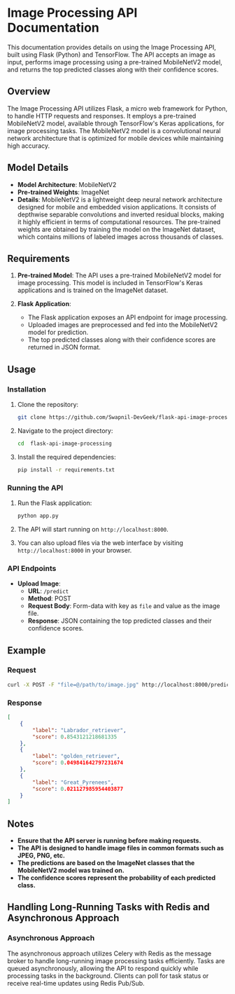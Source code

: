 # Image Processing API Documentation

This documentation provides details on using the Image Processing API, built using Flask (Python) and TensorFlow. The API accepts an image as input, performs image processing using a pre-trained MobileNetV2 model, and returns the top predicted classes along with their confidence scores.

## Overview

The Image Processing API utilizes Flask, a micro web framework for Python, to handle HTTP requests and responses. It employs a pre-trained MobileNetV2 model, available through TensorFlow's Keras applications, for image processing tasks. The MobileNetV2 model is a convolutional neural network architecture that is optimized for mobile devices while maintaining high accuracy.

## Model Details

- **Model Architecture**: MobileNetV2
- **Pre-trained Weights**: ImageNet
- **Details**: MobileNetV2 is a lightweight deep neural network architecture designed for mobile and embedded vision applications. It consists of depthwise separable convolutions and inverted residual blocks, making it highly efficient in terms of computational resources. The pre-trained weights are obtained by training the model on the ImageNet dataset, which contains millions of labeled images across thousands of classes.

## Requirements

1. **Pre-trained Model**: The API uses a pre-trained MobileNetV2 model for image processing. This model is included in TensorFlow's Keras applications and is trained on the ImageNet dataset.

2. **Flask Application**:
    - The Flask application exposes an API endpoint for image processing.
    - Uploaded images are preprocessed and fed into the MobileNetV2 model for prediction.
    - The top predicted classes along with their confidence scores are returned in JSON format.

## Usage

### Installation

1. Clone the repository:

    ```bash
    git clone https://github.com/Swapnil-DevGeek/flask-api-image-processing
    ```

2. Navigate to the project directory:

    ```bash
    cd  flask-api-image-processing
    ```

3. Install the required dependencies:

    ```bash
    pip install -r requirements.txt
    ```

### Running the API

1. Run the Flask application:

    ```bash
    python app.py
    ```

2. The API will start running on `http://localhost:8000`.

3. You can also upload files via the web interface by visiting `http://localhost:8000` in your browser.

### API Endpoints

- **Upload Image**: 
    - **URL**: `/predict`
    - **Method**: POST
    - **Request Body**: Form-data with key as `file` and value as the image file.
    - **Response**: JSON containing the top predicted classes and their confidence scores.

## Example

### Request

```bash
curl -X POST -F "file=@/path/to/image.jpg" http://localhost:8000/predict
```

### Response

```json
[
    {
        "label": "Labrador_retriever",
        "score": 0.8543121218681335
    },
    {
        "label": "golden_retriever",
        "score": 0.049841642797231674
    },
    {
        "label": "Great_Pyrenees",
        "score": 0.021127985954403877
    }
]
```
## Notes

- **Ensure that the API server is running before making requests.**
- **The API is designed to handle image files in common formats such as JPEG, PNG, etc.**
- **The predictions are based on the ImageNet classes that the MobileNetV2 model was trained on.**
- **The confidence scores represent the probability of each predicted class.**

## Handling Long-Running Tasks with Redis and Asynchronous Approach

### Asynchronous Approach

The asynchronous approach utilizes Celery with Redis as the message broker to handle long-running image processing tasks efficiently. Tasks are queued asynchronously, allowing the API to respond quickly while processing tasks in the background. Clients can poll for task status or receive real-time updates using Redis Pub/Sub.
